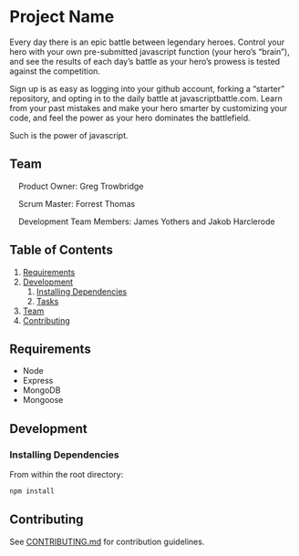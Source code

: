 
# Project Name

Every day there is an epic battle between legendary heroes.  Control your hero with your own pre-submitted javascript function (your hero’s “brain”), and see the results of each day’s battle as your hero’s prowess is tested against the competition.

Sign up is as easy as logging into your github account, forking a “starter” repository, and opting in to the daily battle at javascriptbattle.com.  Learn from your past mistakes and make your hero smarter by customizing your code, and feel the power as your hero dominates the battlefield.

Such is the power of javascript.

## Team

&nbsp;&nbsp;&nbsp;&nbsp;Product Owner: Greg Trowbridge

&nbsp;&nbsp;&nbsp;&nbsp;Scrum Master: Forrest Thomas

&nbsp;&nbsp;&nbsp;&nbsp;Development Team Members: James Yothers and Jakob Harclerode

## Table of Contents

1. [Requirements](#requirements)
2. [Development](#development)
    1. [Installing Dependencies](#installing-dependencies)
    1. [Tasks](#tasks)
3. [Team](#team)
4. [Contributing](#contributing)


## Requirements

- Node 
- Express
- MongoDB
- Mongoose

## Development

### Installing Dependencies

From within the root directory:

```sh
npm install
```

## Contributing

See [CONTRIBUTING.md](CONTRIBUTING.md) for contribution guidelines.
